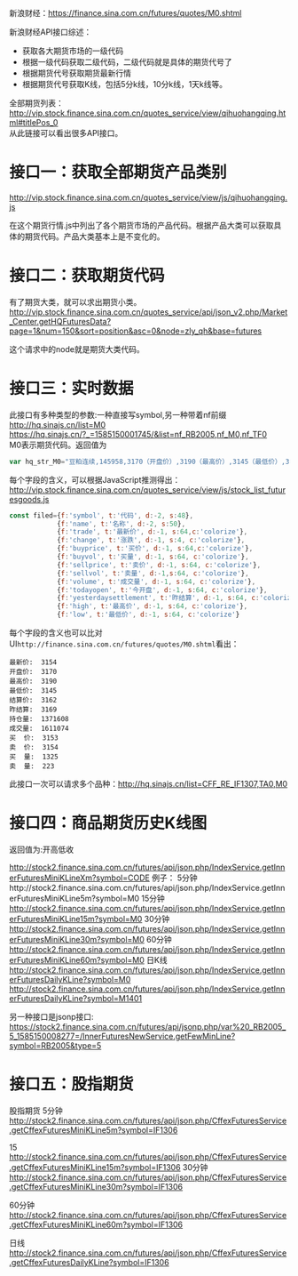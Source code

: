 新浪财经：https://finance.sina.com.cn/futures/quotes/M0.shtml  

新浪财经API接口综述：
* 获取各大期货市场的一级代码
* 根据一级代码获取二级代码，二级代码就是具体的期货代号了
* 根据期货代号获取期货最新行情
* 根据期货代号获取K线，包括5分k线，10分k线，1天k线等。  

全部期货列表：
http://vip.stock.finance.sina.com.cn/quotes_service/view/qihuohangqing.html#titlePos_0  
从此链接可以看出很多API接口。  

# 接口一：获取全部期货产品类别
http://vip.stock.finance.sina.com.cn/quotes_service/view/js/qihuohangqing.js

在这个期货行情.js中列出了各个期货市场的产品代码。根据产品大类可以获取具体的期货代码。产品大类基本上是不变化的。  

# 接口二：获取期货代码
有了期货大类，就可以求出期货小类。  
http://vip.stock.finance.sina.com.cn/quotes_service/api/json_v2.php/Market_Center.getHQFuturesData?page=1&num=150&sort=position&asc=0&node=zly_qh&base=futures

这个请求中的node就是期货大类代码。


# 接口三：实时数据
此接口有多种类型的参数:一种直接写symbol,另一种带着nf前缀
http://hq.sinajs.cn/list=M0  
https://hq.sinajs.cn/?_=1585150001745/&list=nf_RB2005,nf_M0,nf_TF0  
M0表示期货代码。返回值为
```typescript
var hq_str_M0="豆粕连续,145958,3170（开盘价）,3190（最高价）,3145（最低价）,3178（昨日收盘价）,3153（买价）,3154（卖价）,3154（最新价）,3162（结算价）,3169（昨结算）,1325（买量）,223（卖量）,1371608（持仓量）,1611074（成交量）,连,豆粕,2013-06-28";
```
每个字段的含义，可以根据JavaScript推测得出：
http://vip.stock.finance.sina.com.cn/quotes_service/view/js/stock_list_futuresgoods.js
```js
const filed={f:'symbol', t:'代码', d:-2, s:48},
			{f:'name', t:'名称', d:-2, s:50},
			{f:'trade', t:'最新价', d:-1, s:64,c:'colorize'},
			{f:'change', t:'涨跌', d:-1, s:4, c:'colorize'},
			{f:'buyprice', t:'买价', d:-1, s:64,c:'colorize'},
			{f:'buyvol', t:'买量', d:-1, s:64, c:'colorize'},
			{f:'sellprice', t:'卖价', d:-1, s:64, c:'colorize'},
			{f:'sellvol', t:'卖量', d:-1,s:64, c:'colorize'},
			{f:'volume', t:'成交量', d:-1, s:64, c:'colorize'},
			{f:'todayopen', t:'今开盘', d:-1, s:64, c:'colorize'},
			{f:'yesterdaysettlement', t:'昨结算', d:-1, s:64, c:'colorize'},
			{f:'high', t:'最高价', d:-1, s:64, c:'colorize'},
			{f:'low', t:'最低价', d:-1, s:64, c:'colorize'}
```
每个字段的含义也可以比对UI`http://finance.sina.com.cn/futures/quotes/M0.shtml`看出：
```plain
最新价:  3154 
开盘价:  3170 
最高价:  3190   
最低价:  3145
结算价:  3162 
昨结算:  3169 
持仓量:  1371608 
成交量:  1611074
买  价:  3153 
卖  价:  3154 
买  量:  1325  
卖  量:  223
```

此接口一次可以请求多个品种：http://hq.sinajs.cn/list=CFF_RE_IF1307,TA0,M0

# 接口四：商品期货历史K线图
返回值为:开高低收

http://stock2.finance.sina.com.cn/futures/api/json.php/IndexService.getInnerFuturesMiniKLineXm?symbol=CODE
例子： 
5分钟http://stock2.finance.sina.com.cn/futures/api/json.php/IndexService.getInnerFuturesMiniKLine5m?symbol=M0
15分钟
http://stock2.finance.sina.com.cn/futures/api/json.php/IndexService.getInnerFuturesMiniKLine15m?symbol=M0
30分钟
http://stock2.finance.sina.com.cn/futures/api/json.php/IndexService.getInnerFuturesMiniKLine30m?symbol=M0
60分钟
http://stock2.finance.sina.com.cn/futures/api/json.php/IndexService.getInnerFuturesMiniKLine60m?symbol=M0
日K线
http://stock2.finance.sina.com.cn/futures/api/json.php/IndexService.getInnerFuturesDailyKLine?symbol=M0
http://stock2.finance.sina.com.cn/futures/api/json.php/IndexService.getInnerFuturesDailyKLine?symbol=M1401

另一种接口是jsonp接口:
https://stock2.finance.sina.com.cn/futures/api/jsonp.php/var%20_RB2005_5_1585150008277=/InnerFuturesNewService.getFewMinLine?symbol=RB2005&type=5

# 接口五：股指期货
股指期货 5分钟
http://stock2.finance.sina.com.cn/futures/api/json.php/CffexFuturesService.getCffexFuturesMiniKLine5m?symbol=IF1306
 
15
http://stock2.finance.sina.com.cn/futures/api/json.php/CffexFuturesService.getCffexFuturesMiniKLine15m?symbol=IF1306
30分钟
http://stock2.finance.sina.com.cn/futures/api/json.php/CffexFuturesService.getCffexFuturesMiniKLine30m?symbol=IF1306

60分钟
http://stock2.finance.sina.com.cn/futures/api/json.php/CffexFuturesService.getCffexFuturesMiniKLine60m?symbol=IF1306

日线
http://stock2.finance.sina.com.cn/futures/api/json.php/CffexFuturesService.getCffexFuturesDailyKLine?symbol=IF1306